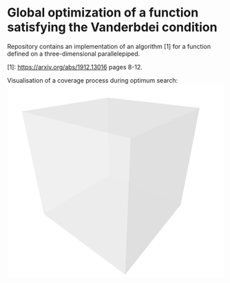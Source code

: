 #  Global optimization of a function satisfying the Vanderbdei condition
Repository contains an implementation of an algorithm [1] for a function defined on a three-dimensional parallelepiped.

[1]: https://arxiv.org/abs/1912.13016 pages 8-12.

Visualisation of a coverage process during optimum search:
![screen-gif](./coverage_visualisation.gif)


